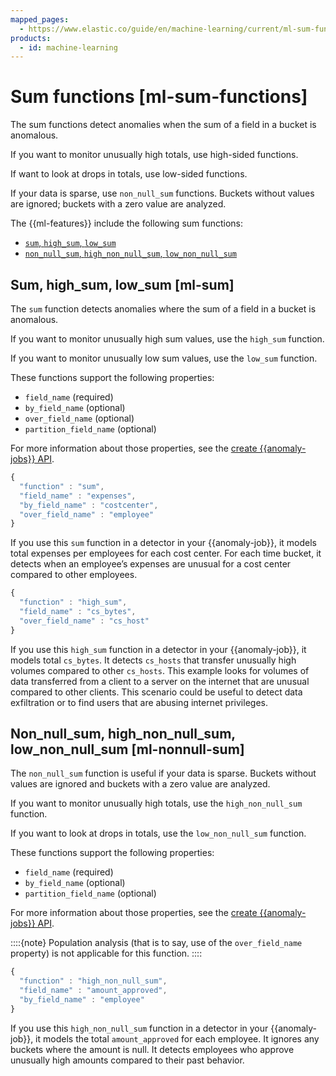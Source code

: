 ```yaml
---
mapped_pages:
  - https://www.elastic.co/guide/en/machine-learning/current/ml-sum-functions.html
products:
  - id: machine-learning
---
```


# Sum functions [ml-sum-functions]

The sum functions detect anomalies when the sum of a field in a bucket is anomalous.

If you want to monitor unusually high totals, use high-sided functions.

If want to look at drops in totals, use low-sided functions.

If your data is sparse, use `non_null_sum` functions. Buckets without values are ignored; buckets with a zero value are analyzed.

The {{ml-features}} include the following sum functions:

* [`sum`, `high_sum`, `low_sum`](../../machine-learning/ml-sum-functions.md#ml-sum)
* [`non_null_sum`, `high_non_null_sum`, `low_non_null_sum`](../../machine-learning/ml-sum-functions.md#ml-nonnull-sum)


## Sum, high_sum, low_sum [ml-sum]

The `sum` function detects anomalies where the sum of a field in a bucket is anomalous.

If you want to monitor unusually high sum values, use the `high_sum` function.

If you want to monitor unusually low sum values, use the `low_sum` function.

These functions support the following properties:

* `field_name` (required)
* `by_field_name` (optional)
* `over_field_name` (optional)
* `partition_field_name` (optional)

For more information about those properties, see the [create {{anomaly-jobs}} API](https://www.elastic.co/docs/api/doc/elasticsearch/operation/operation-ml-put-job).

```js
{
  "function" : "sum",
  "field_name" : "expenses",
  "by_field_name" : "costcenter",
  "over_field_name" : "employee"
}
```

If you use this `sum` function in a detector in your {{anomaly-job}}, it models total expenses per employees for each cost center. For each time bucket, it detects when an employee’s expenses are unusual for a cost center compared to other employees.

```js
{
  "function" : "high_sum",
  "field_name" : "cs_bytes",
  "over_field_name" : "cs_host"
}
```

If you use this `high_sum` function in a detector in your {{anomaly-job}}, it models total `cs_bytes`. It detects `cs_hosts` that transfer unusually high volumes compared to other `cs_hosts`. This example looks for volumes of data transferred from a client to a server on the internet that are unusual compared to other clients. This scenario could be useful to detect data exfiltration or to find users that are abusing internet privileges.


## Non_null_sum, high_non_null_sum, low_non_null_sum [ml-nonnull-sum]

The `non_null_sum` function is useful if your data is sparse. Buckets without values are ignored and buckets with a zero value are analyzed.

If you want to monitor unusually high totals, use the `high_non_null_sum` function.

If you want to look at drops in totals, use the `low_non_null_sum` function.

These functions support the following properties:

* `field_name` (required)
* `by_field_name` (optional)
* `partition_field_name` (optional)

For more information about those properties, see the [create {{anomaly-jobs}} API](https://www.elastic.co/docs/api/doc/elasticsearch/operation/operation-ml-put-job).

::::{note}
Population analysis (that is to say, use of the `over_field_name` property) is not applicable for this function.
::::


```js
{
  "function" : "high_non_null_sum",
  "field_name" : "amount_approved",
  "by_field_name" : "employee"
}
```

If you use this `high_non_null_sum` function in a detector in your {{anomaly-job}}, it models the total `amount_approved` for each employee. It ignores any buckets where the amount is null. It detects employees who approve unusually high amounts compared to their past behavior.


